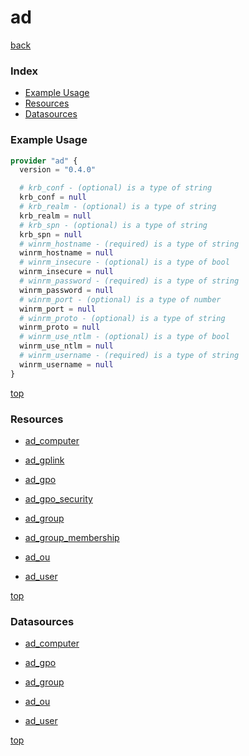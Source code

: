 # ad

[back](../)

### Index

- [Example Usage](#example-usage)
- [Resources](#resources)
- [Datasources](#datasources)

### Example Usage

```terraform
provider "ad" {
  version = "0.4.0"

  # krb_conf - (optional) is a type of string
  krb_conf = null
  # krb_realm - (optional) is a type of string
  krb_realm = null
  # krb_spn - (optional) is a type of string
  krb_spn = null
  # winrm_hostname - (required) is a type of string
  winrm_hostname = null
  # winrm_insecure - (optional) is a type of bool
  winrm_insecure = null
  # winrm_password - (required) is a type of string
  winrm_password = null
  # winrm_port - (optional) is a type of number
  winrm_port = null
  # winrm_proto - (optional) is a type of string
  winrm_proto = null
  # winrm_use_ntlm - (optional) is a type of bool
  winrm_use_ntlm = null
  # winrm_username - (required) is a type of string
  winrm_username = null
}
```

[top](#index)

### Resources


- [ad_computer](./r/ad_computer.md)

- [ad_gplink](./r/ad_gplink.md)

- [ad_gpo](./r/ad_gpo.md)

- [ad_gpo_security](./r/ad_gpo_security.md)

- [ad_group](./r/ad_group.md)

- [ad_group_membership](./r/ad_group_membership.md)

- [ad_ou](./r/ad_ou.md)

- [ad_user](./r/ad_user.md)


[top](#index)

### Datasources


- [ad_computer](./d/ad_computer.md)

- [ad_gpo](./d/ad_gpo.md)

- [ad_group](./d/ad_group.md)

- [ad_ou](./d/ad_ou.md)

- [ad_user](./d/ad_user.md)


[top](#index)